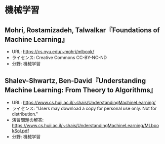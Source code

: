 # 機械学習

## Mohri, Rostamizadeh, Talwalkar『Foundations of Machine Learning』

* URL: <https://cs.nyu.edu/~mohri/mlbook/>
* ライセンス: Creative Commons CC-BY-NC-ND
* 分野: 機械学習

## Shalev-Shwartz, Ben-David『Understanding Machine Learning: From Theory to Algorithms』

* URL: <https://www.cs.huji.ac.il/~shais/UnderstandingMachineLearning/>
* ライセンス: "Users may download a copy for personal use only. Not for distribution."
* 演習問題の解答: <https://www.cs.huji.ac.il/~shais/UnderstandingMachineLearning/MLbookSol.pdf>
* 分野: 機械学習